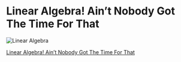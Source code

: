 # Linear Algebra! Ain’t Nobody Got The Time For That

![Linear Algebra](https://cdn-images-1.medium.com/max/1000/1*F-ggLok6h3SvekHzx6pk9Q.jpeg)

[Linear Algebra! Ain’t Nobody Got The Time For That](https://medium.com/@dskswu/linear-algebra-aint-nobody-got-the-time-for-that-ee0c98cfdf25)


